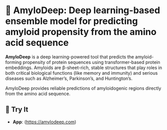 # 🧬 AmyloDeep: Deep learning-based ensemble model for predicting amyloid propensity from the amino acid sequence


**AmyloDeep** is a deep learning-powered tool that predicts the amyloid-forming propensity of protein sequences using transformer-based protein embeddings. Amyloids are β-sheet-rich, stable structures that play roles in both critical biological functions (like memory and immunity) and serious diseases such as Alzheimer’s, Parkinson’s, and Huntington’s.

AmyloDeep provides reliable predictions of amyloidogenic regions directly from the amino acid sequence.


## 🔗 Try It

- **App**: (https://amylodeep.com)
